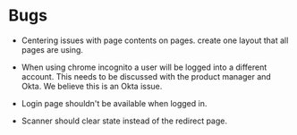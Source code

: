 # Bugs

-   Centering issues with page contents on pages. create one layout that all pages are using.

-   When using chrome incognito a user will be logged into a different account. This needs to be discussed with the product manager and Okta. We believe this is an Okta issue.

-   Login page shouldn't be available when logged in.

-   Scanner should clear state instead of the redirect page.
